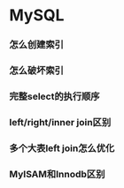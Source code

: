 # MySQL
### 怎么创建索引

### 怎么破坏索引

### 完整select的执行顺序

### left/right/inner join区别

### 多个大表left join怎么优化

### MyISAM和Innodb区别